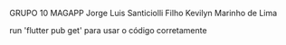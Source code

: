 GRUPO 10 MAGAPP
Jorge Luis Santiciolli Filho
Kevilyn Marinho de Lima


run 'flutter pub get' para usar o código corretamente
